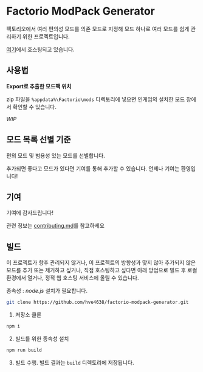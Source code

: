 # Factorio ModPack Generator

팩토리오에서 여러 편의성 모드를 의존 모드로 지정해 모드 하나로 여러 모드를 쉽게 관리하기 위한 프로젝트입니다.

[여기](https://hve4638.github.io/deploy/factorio-modpack-generator/)에서 호스팅되고 있습니다.

## 사용법

**Export로 추출한 모드팩 위치**

zip 파일을 `%appdata%\Factorio\mods` 디렉토리에 넣으면 인게임의 설치한 모드 창에서 확인할 수 있습니다.

*WIP*

## 모드 목록 선별 기준

편의 모드 및 범용성 있는 모드를 선별합니다.

추가되면 좋다고 모드가 있다면 기여를 통해 추가할 수 있습니다. 언제나 기여는 환영입니다!

## 기여

기여에 감사드립니다!

관련 정보는 [contributing.md](/contributing.md)를 참고하세요

## 빌드

이 프로젝트가 향후 관리되지 않거나, 이 프로젝트의 방향성과 맞지 않아 추가되지 않은 모드를 추가 또는 제거하고 싶거나, 직접 호스팅하고 싶다면 아래 방법으로 빌드 후 로컬 환경에서 열거나, 정적 웹 호스팅 서비스에 올릴 수 있습니다.

종속성 : *node.js* 설치가 필요합니다.

```bash
git clone https://github.com/hve4638/factorio-modpack-generator.git
```

1. 저장소 클론

```bash
npm i
```

2. 빌드를 위한 종속성 설치

```bash
npm run build
```

3. 빌드 수행. 빌드 결과는 `build` 디렉토리에 저장됩니다.

